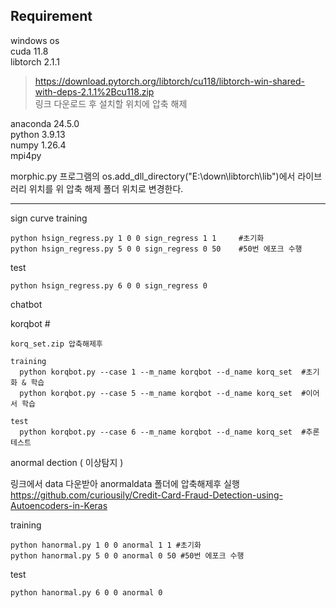 
Requirement
----------------------------
windows os  
cuda 11.8  
libtorch 2.1.1  
>https://download.pytorch.org/libtorch/cu118/libtorch-win-shared-with-deps-2.1.1%2Bcu118.zip  
>링크 다운로드 후 설치할 위치에 압축 해제

anaconda 24.5.0  
python 3.9.13  
numpy 1.26.4  
mpi4py  
 
morphic.py 프로그램의 os.add_dll_directory("E:\\down\libtorch\lib")에서 라이브러리 위치를 위 압축 해제 폴더 위치로 변경한다.  

-----------------------------

sign curve 
  training
  
    python hsign_regress.py 1 0 0 sign_regress 1 1     #초기화
    python hsign_regress.py 5 0 0 sign_regress 0 50    #50번 에포크 수행
  test
  
    python hsign_regress.py 6 0 0 sign_regress 0


chatbot

  korqbot #
  
    korq_set.zip 압축해제후
    
    training
      python korqbot.py --case 1 --m_name korqbot --d_name korq_set  #초기화 & 학습
      python korqbot.py --case 5 --m_name korqbot --d_name korq_set  #이어서 학습
      
    test
      python korqbot.py --case 6 --m_name korqbot --d_name korq_set  #추론 테스트


anormal dection ( 이상탐지 )

링크에서 data 다운받아 anormaldata 폴더에 압축해제후 실행 https://github.com/curiousily/Credit-Card-Fraud-Detection-using-Autoencoders-in-Keras

  training
  
    python hanormal.py 1 0 0 anormal 1 1 #초기화
    python hanormal.py 5 0 0 anormal 0 50 #50번 에포크 수행

  test
  
    python hanormal.py 6 0 0 anormal 0 
